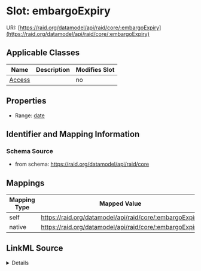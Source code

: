 

# Slot: embargoExpiry



URI: [https://raid.org/datamodel/api/raid/core/:embargoExpiry](https://raid.org/datamodel/api/raid/core/:embargoExpiry)



<!-- no inheritance hierarchy -->





## Applicable Classes

| Name | Description | Modifies Slot |
| --- | --- | --- |
| [Access](Access.md) |  |  no  |







## Properties

* Range: [date](date.md)





## Identifier and Mapping Information







### Schema Source


* from schema: https://raid.org/datamodel/api/raid/core




## Mappings

| Mapping Type | Mapped Value |
| ---  | ---  |
| self | https://raid.org/datamodel/api/raid/core/:embargoExpiry |
| native | https://raid.org/datamodel/api/raid/core/:embargoExpiry |




## LinkML Source

<details>
```yaml
name: embargoExpiry
from_schema: https://raid.org/datamodel/api/raid/core
rank: 1000
alias: embargoExpiry
owner: Access
domain_of:
- Access
range: date

```
</details>